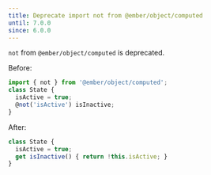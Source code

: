 ```yaml
---
title: Deprecate import not from @ember/object/computed
until: 7.0.0
since: 6.0.0
---
```


`not` from `@ember/object/computed` is deprecated.

Before:
```js
import { not } from '@ember/object/computed';
class State {
  isActive = true;
  @not('isActive') isInactive;
}
```

After:
```js
class State {
  isActive = true;
  get isInactive() { return !this.isActive; }
}
```
